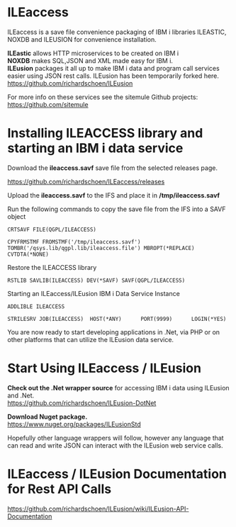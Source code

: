 # ILEaccess
ILEaccess is a save file convenience packaging of IBM i libraries ILEASTIC, NOXDB and ILEUSION for convenience installation. 

**ILEastic** allows HTTP microservices to be created on IBM i</br>
**NOXDB** makes SQL,JSON and XML made easy for IBM i.</br>
**ILEusion** packages it all up to make IBM i data and program call services easier using JSON rest calls. ILEusion has been temporarily forked here. https://github.com/richardschoen/ILEusion</br>

For more info on these services see the sitemule Github projects:
https://github.com/sitemule

# Installing ILEACCESS library and starting an IBM i data service

Download the **ileaccess.savf** save file from the selected releases page. 

https://github.com/richardschoen/ILEaccess/releases

Upload the **ileaccess.savf** to the IFS and place it in **/tmp/ileaccess.savf**

Run the following commands to copy the save file from the IFS into a SAVF object

`CRTSAVF FILE(QGPL/ILEACCESS)`
 
`CPYFRMSTMF FROMSTMF('/tmp/ileaccess.savf') TOMBR('/qsys.lib/qgpl.lib/ileaccess.file') MBROPT(*REPLACE) CVTDTA(*NONE)`

Restore the ILEACCESS library

`RSTLIB SAVLIB(ILEACCESS) DEV(*SAVF) SAVF(QGPL/ILEACCESS)`

Starting an ILEaccess/ILEusion IBM i Data Service Instance

`ADDLIBLE ILEACCESS`

`STRILESRV JOB(ILEACCESS) 
          HOST(*ANY)     
          PORT(9999)     
          LOGIN(*YES)`

You are now ready to start developing applications in .Net, via PHP or on other platforms that can utilize the ILEusion data service. 

# Start Using ILEaccess / ILEusion

**Check out the .Net wrapper source** for accessing IBM i data using ILEusion and .Net.</br>
https://github.com/richardschoen/ILEusion-DotNet</br>

**Download Nuget package.**</br>
https://www.nuget.org/packages/ILEusionStd </br>

Hopefully other language wrappers will follow, however any language that can read and write JSON can interact with the ILEusion web service calls. 

# ILEaccess / ILEusion Documentation for Rest API Calls

https://github.com/richardschoen/ILEusion/wiki/ILEusion-API-Documentation
